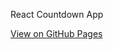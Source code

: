 React Countdown App

<p>
  <a href="https://flanthedev.github.io/date_countdown/">
    View on GitHub Pages
  </a>
</p>